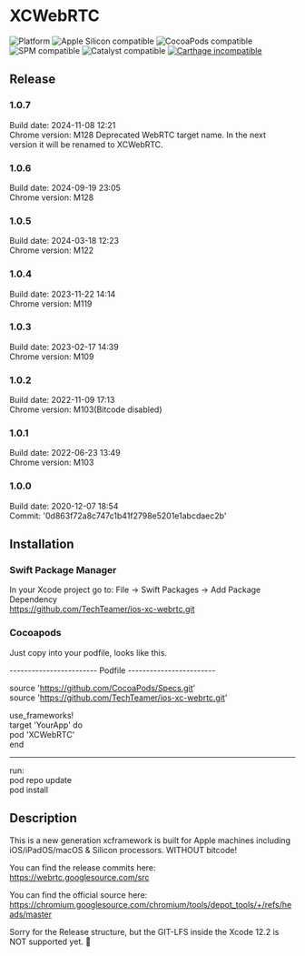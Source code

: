 # XCWebRTC
![Platform](https://img.shields.io/badge/Platform-iOS%20&%20macOS-orange.svg)
![Apple Silicon compatible](https://img.shields.io/badge/Apple%20Silicon-compatible-green.svg)
![CocoaPods compatible](https://img.shields.io/badge/CocoaPods-compatible-green.svg)
![SPM compatible](https://img.shields.io/badge/Swift%20Package%20Manager-compatible-green.svg)
![Catalyst compatible](https://img.shields.io/badge/Catalyst-compatible-green.svg)
[![Carthage incompatible](https://img.shields.io/badge/Carthage-incompatible-red.svg?style=flat)](https://github.com/Carthage/Carthage)


## Release

### 1.0.7  
Build date: 2024-11-08 12:21  
Chrome version: M128 
Deprecated WebRTC target name. In the next version it will be renamed to XCWebRTC.

### 1.0.6  
Build date: 2024-09-19 23:05  
Chrome version: M128

### 1.0.5  
Build date: 2024-03-18 12:23  
Chrome version: M122

### 1.0.4  
Build date: 2023-11-22 14:14  
Chrome version: M119

### 1.0.3  
Build date: 2023-02-17 14:39  
Chrome version: M109

### 1.0.2
Build date: 2022-11-09 17:13  
Chrome version: M103(Bitcode disabled)

### 1.0.1
Build date: 2022-06-23 13:49  
Chrome version: M103

### 1.0.0
Build date: 2020-12-07 18:54  
Commit: '0d863f72a8c747c1b41f2798e5201e1abcdaec2b'

## Installation
### Swift Package Manager
In your Xcode project go to: File -> Swift Packages -> Add Package Dependency  
https://github.com/TechTeamer/ios-xc-webrtc.git


### Cocoapods
Just copy into your podfile, looks like this.  

  ------------------------ Podfile ------------------------

source 'https://github.com/CocoaPods/Specs.git'  
source 'https://github.com/TechTeamer/ios-xc-webrtc.git'

  use_frameworks!  
  target 'YourApp' do  
    pod 'XCWebRTC'  
  end
  
  ---------------------------------------------------------

run:  
pod repo update  
pod install  

## Description
This is a new generation xcframework is built for Apple machines including iOS/iPadOS/macOS & Silicon processors.
WITHOUT bitcode!

You can find the release commits here:
https://webrtc.googlesource.com/src

You can find the official source here:
https://chromium.googlesource.com/chromium/tools/depot_tools/+/refs/heads/master

Sorry for the Release structure, but the GIT-LFS inside the Xcode 12.2 is NOT supported yet. 🙁

